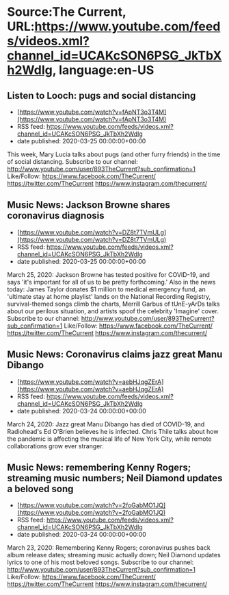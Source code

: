 # Source:The Current, URL:https://www.youtube.com/feeds/videos.xml?channel_id=UCAKcSON6PSG_JkTbXh2WdIg, language:en-US

## Listen to Looch: pugs and social distancing
 - [https://www.youtube.com/watch?v=fApNT3o3T4M](https://www.youtube.com/watch?v=fApNT3o3T4M)
 - RSS feed: https://www.youtube.com/feeds/videos.xml?channel_id=UCAKcSON6PSG_JkTbXh2WdIg
 - date published: 2020-03-25 00:00:00+00:00

This week, Mary Lucia talks about pugs (and other furry friends) in the time of social distancing. 
Subscribe to our channel:
http://www.youtube.com/user/893TheCurrent?sub_confirmation=1
Like/Follow:
https://www.facebook.com/TheCurrent/
https://twitter.com/TheCurrent
https://www.instagram.com/thecurrent/

## Music News: Jackson Browne shares coronavirus diagnosis
 - [https://www.youtube.com/watch?v=DZ8t7TVmULg](https://www.youtube.com/watch?v=DZ8t7TVmULg)
 - RSS feed: https://www.youtube.com/feeds/videos.xml?channel_id=UCAKcSON6PSG_JkTbXh2WdIg
 - date published: 2020-03-25 00:00:00+00:00

March 25, 2020: Jackson Browne has tested positive for COVID-19, and says 'it's important for all of us to be pretty forthcoming.' Also in the news today: James Taylor donates $1 million to medical emergency fund, an 'ultimate stay at home playlist' lands on the National Recording Registry, survival-themed songs climb the charts, Merrill Garbus of tUnE-yArDs talks about our perilous situation, and artists spoof the celebrity 'Imagine' cover.
Subscribe to our channel:
http://www.youtube.com/user/893TheCurrent?sub_confirmation=1
Like/Follow:
https://www.facebook.com/TheCurrent/
https://twitter.com/TheCurrent
https://www.instagram.com/thecurrent/

## Music News: Coronavirus claims jazz great Manu Dibango
 - [https://www.youtube.com/watch?v=aebHJqgZErA](https://www.youtube.com/watch?v=aebHJqgZErA)
 - RSS feed: https://www.youtube.com/feeds/videos.xml?channel_id=UCAKcSON6PSG_JkTbXh2WdIg
 - date published: 2020-03-24 00:00:00+00:00

March 24, 2020: Jazz great Manu Dibango has died of COVID-19, and Radiohead's Ed O'Brien believes he is infected. Chris Thile talks about how the pandemic is affecting the musical life of New York City, while remote collaborations grow ever stranger.

## Music News: remembering Kenny Rogers; streaming music numbers; Neil Diamond updates a beloved song
 - [https://www.youtube.com/watch?v=2foGabMO1JQ](https://www.youtube.com/watch?v=2foGabMO1JQ)
 - RSS feed: https://www.youtube.com/feeds/videos.xml?channel_id=UCAKcSON6PSG_JkTbXh2WdIg
 - date published: 2020-03-24 00:00:00+00:00

March 23, 2020: Remembering Kenny Rogers; coronavirus pushes back album release dates; streaming music actually down; Neil Diamond updates lyrics to one of his most beloved songs.
Subscribe to our channel:
http://www.youtube.com/user/893TheCurrent?sub_confirmation=1
Like/Follow:
https://www.facebook.com/TheCurrent/
https://twitter.com/TheCurrent
https://www.instagram.com/thecurrent/

